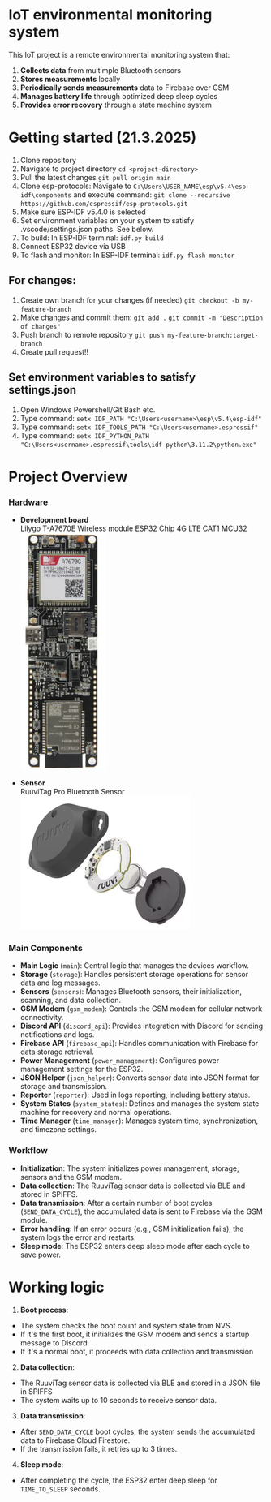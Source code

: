 # IoT environmental monitoring system
This IoT project is a remote environmental monitoring system that:
1. **Collects data** from multimple Bluetooth sensors
2. **Stores measurements** locally
3. **Periodically sends measurements** data to Firebase over GSM
4. **Manages battery life** through optimized deep sleep cycles
5. **Provides error recovery** through a state machine system

# Getting started (21.3.2025)
1. Clone repository
2. Navigate to project directory `cd <project-directory>`
5. Pull the latest changes `git pull origin main`
6. Clone esp-protocols: Navigate to `C:\Users\USER_NAME\esp\v5.4\esp-idf\components` and execute command: `git clone --recursive https://github.com/espressif/esp-protocols.git`
7. Make sure ESP-IDF v5.4.0 is selected
8. Set environment variables on your system to satisfy .vscode/settings.json paths. See below.
9. To build: In ESP-IDF terminal: `idf.py build`
10. Connect ESP32 device via USB
11. To flash and monitor: In ESP-IDF terminal: `idf.py flash monitor`

## For changes:
1. Create own branch for your changes (if needed) `git checkout -b my-feature-branch`
2. Make changes and commit them: `git add .` `git commit -m "Description of changes"`
3. Push branch to remote repository `git push my-feature-branch:target-branch`
4. Create pull request!!

## Set environment variables to satisfy settings.json
1. Open Windows Powershell/Git Bash etc.
2. Type command: `setx IDF_PATH "C:\Users<username>\esp\v5.4\esp-idf"`
3. Type command: `setx IDF_TOOLS_PATH "C:\Users<username>.espressif"`
4. Type command: `setx IDF_PYTHON_PATH "C:\Users<username>.espressif\tools\idf-python\3.11.2\python.exe"`

# Project Overview

### Hardware

- **Development board**<br>
Lilygo T-A7670E Wireless module ESP32 Chip 4G LTE CAT1 MCU32<br>
![lilygo chip](images/hardware/lilygo_t-a7670e.png)

- **Sensor**<br>
RuuviTag Pro Bluetooth Sensor<br>
![ruuvitag sensor](images/hardware/ruuvitagpro_exploded.png)


### Main Components

- **Main Logic** (`main`): Central logic that manages the devices workflow.
- **Storage** (`storage`): Handles persistent storage operations for sensor data and log messages.
- **Sensors** (`sensors`): Manages Bluetooth sensors, their initialization, scanning, and data collection.
- **GSM Modem** (`gsm_modem`): Controls the GSM modem for cellular network connectivity.
- **Discord API** (`discord_api`): Provides integration with Discord for sending notifications and logs.
- **Firebase API** (`firebase_api`): Handles communication with Firebase for data storage retrieval.
- **Power Management** (`power_management`): Configures power management settings for the ESP32.
- **JSON Helper** (`json_helper`): Converts sensor data into JSON format for storage and transmission.
- **Reporter** (`reporter`): Used in logs reporting, including battery status.
- **System States** (`system_states`): Defines and manages the system state machine for recovery and normal operations.
- **Time Manager** (`time_manager`): Manages system time, synchronization, and timezone settings.

### Workflow

- **Initialization**: The system initializes power management, storage, sensors and the GSM modem.
- **Data collection**: The RuuviTag sensor data is collected via BLE and stored in SPIFFS.
- **Data transmission**: After a certain number of boot cycles (`SEND_DATA_CYCLE`), the accumulated data is sent to Firebase via the GSM module.
- **Error handling**: If an error occurs (e.g., GSM initialization fails), the system logs the error and restarts.
- **Sleep mode**: The ESP32 enters deep sleep mode after each cycle to save power.

# Working logic

1. **Boot process**:
- The system checks the boot count and system state from NVS.
- If it's the first boot, it initializes the GSM modem and sends a startup message to Discord
- If it's a normal boot, it proceeds with data collection and transmission

2. **Data collection**:
- The RuuviTag sensor data is collected via BLE and stored in a JSON file in SPIFFS
- The system waits up to 10 seconds to receive sensor data.

3. **Data transmission**:
- After `SEND_DATA_CYCLE` boot cycles, the system sends the accumulated data to Firebase Cloud Firestore.
- If the transmission fails, it retries up to 3 times.

4. **Sleep mode**:
- After completing the cycle, the ESP32 enter deep sleep for `TIME_TO_SLEEP` seconds.
